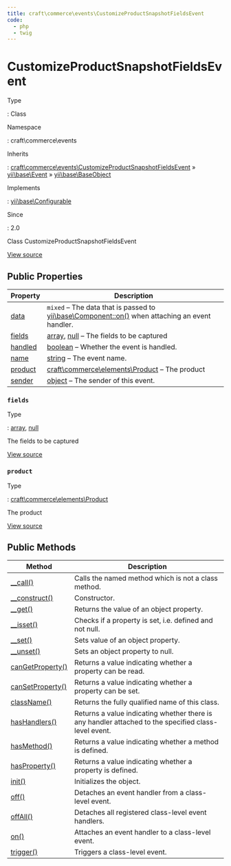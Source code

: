 ```yaml
---
title: craft\commerce\events\CustomizeProductSnapshotFieldsEvent
code:
  - php
  - twig
---
```


# CustomizeProductSnapshotFieldsEvent

Type

:   Class

Namespace

:   craft\commerce\events

Inherits

:   [craft\commerce\events\CustomizeProductSnapshotFieldsEvent](craft-commerce-events-customizeproductsnapshotfieldsevent.md) &raquo;
[yii\base\Event](https://www.yiiframework.com/doc/api/2.0/yii-base-event) &raquo;
[yii\base\BaseObject](https://www.yiiframework.com/doc/api/2.0/yii-base-baseobject)

Implements

:   [yii\base\Configurable](https://www.yiiframework.com/doc/api/2.0/yii-base-configurable)

Since

:   2.0



Class CustomizeProductSnapshotFieldsEvent





[View source](https://github.com/craftcms/commerce/blob/master/src/events/CustomizeProductSnapshotFieldsEvent.php)


## Public Properties

| Property                                                                                                       | Description
| -------------------------------------------------------------------------------------------------------------- | -------------------------------------------------------------------------------------------------------------------------------------------------------------------------
| [data](https://www.yiiframework.com/doc/api/2.0/yii-base-event#$data-detail "Defined by yii\base\Event")       | `mixed` – The data that is passed to [yii\base\Component::on()](https://www.yiiframework.com/doc/api/2.0/yii-base-component#on()-detail) when attaching an event handler.
| [fields](craft-commerce-events-customizeproductsnapshotfieldsevent.md#fields)                                  | [array](http://php.net/language.types.array), [null](http://php.net/language.types.null) – The fields to be captured
| [handled](https://www.yiiframework.com/doc/api/2.0/yii-base-event#$handled-detail "Defined by yii\base\Event") | [boolean](http://php.net/language.types.boolean) – Whether the event is handled.
| [name](https://www.yiiframework.com/doc/api/2.0/yii-base-event#$name-detail "Defined by yii\base\Event")       | [string](http://php.net/language.types.string) – The event name.
| [product](craft-commerce-events-customizeproductsnapshotfieldsevent.md#product)                                | [craft\commerce\elements\Product](craft-commerce-elements-product.md) – The product
| [sender](https://www.yiiframework.com/doc/api/2.0/yii-base-event#$sender-detail "Defined by yii\base\Event")   | [object](http://php.net/language.types.object) – The sender of this event.

### `fields`



Type

:   [array](http://php.net/language.types.array), [null](http://php.net/language.types.null)



The fields to be captured



[View source](https://github.com/craftcms/commerce/blob/master/src/events/CustomizeProductSnapshotFieldsEvent.php#L29)



### `product`



Type

:   [craft\commerce\elements\Product](craft-commerce-elements-product.md)



The product



[View source](https://github.com/craftcms/commerce/blob/master/src/events/CustomizeProductSnapshotFieldsEvent.php#L24)







## Public Methods

| Method                                                                                                                                    | Description
| ----------------------------------------------------------------------------------------------------------------------------------------- | ----------------------------------------------------------------------------------------------------
| [__call()](https://www.yiiframework.com/doc/api/2.0/yii-base-baseobject#__call()-detail "Defined by yii\base\BaseObject")                 | Calls the named method which is not a class method.
| [__construct()](https://www.yiiframework.com/doc/api/2.0/yii-base-baseobject#__construct()-detail "Defined by yii\base\BaseObject")       | Constructor.
| [__get()](https://www.yiiframework.com/doc/api/2.0/yii-base-baseobject#__get()-detail "Defined by yii\base\BaseObject")                   | Returns the value of an object property.
| [__isset()](https://www.yiiframework.com/doc/api/2.0/yii-base-baseobject#__isset()-detail "Defined by yii\base\BaseObject")               | Checks if a property is set, i.e. defined and not null.
| [__set()](https://www.yiiframework.com/doc/api/2.0/yii-base-baseobject#__set()-detail "Defined by yii\base\BaseObject")                   | Sets value of an object property.
| [__unset()](https://www.yiiframework.com/doc/api/2.0/yii-base-baseobject#__unset()-detail "Defined by yii\base\BaseObject")               | Sets an object property to null.
| [canGetProperty()](https://www.yiiframework.com/doc/api/2.0/yii-base-baseobject#canGetProperty()-detail "Defined by yii\base\BaseObject") | Returns a value indicating whether a property can be read.
| [canSetProperty()](https://www.yiiframework.com/doc/api/2.0/yii-base-baseobject#canSetProperty()-detail "Defined by yii\base\BaseObject") | Returns a value indicating whether a property can be set.
| [className()](https://www.yiiframework.com/doc/api/2.0/yii-base-baseobject#className()-detail "Defined by yii\base\BaseObject")           | Returns the fully qualified name of this class.
| [hasHandlers()](https://www.yiiframework.com/doc/api/2.0/yii-base-event#hasHandlers()-detail "Defined by yii\base\Event")                 | Returns a value indicating whether there is any handler attached to the specified class-level event.
| [hasMethod()](https://www.yiiframework.com/doc/api/2.0/yii-base-baseobject#hasMethod()-detail "Defined by yii\base\BaseObject")           | Returns a value indicating whether a method is defined.
| [hasProperty()](https://www.yiiframework.com/doc/api/2.0/yii-base-baseobject#hasProperty()-detail "Defined by yii\base\BaseObject")       | Returns a value indicating whether a property is defined.
| [init()](https://www.yiiframework.com/doc/api/2.0/yii-base-baseobject#init()-detail "Defined by yii\base\BaseObject")                     | Initializes the object.
| [off()](https://www.yiiframework.com/doc/api/2.0/yii-base-event#off()-detail "Defined by yii\base\Event")                                 | Detaches an event handler from a class-level event.
| [offAll()](https://www.yiiframework.com/doc/api/2.0/yii-base-event#offAll()-detail "Defined by yii\base\Event")                           | Detaches all registered class-level event handlers.
| [on()](https://www.yiiframework.com/doc/api/2.0/yii-base-event#on()-detail "Defined by yii\base\Event")                                   | Attaches an event handler to a class-level event.
| [trigger()](https://www.yiiframework.com/doc/api/2.0/yii-base-event#trigger()-detail "Defined by yii\base\Event")                         | Triggers a class-level event.








